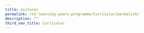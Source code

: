 ```yaml
---
title: pictures
permalink: /x3-learning-years-programme/Curricular/permalink/
description: ""
third_nav_title: Curricular
---
```

